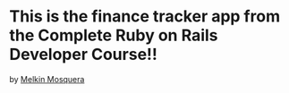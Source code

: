 # This is the finance tracker app from the Complete Ruby on Rails Developer Course!!

by [Melkin Mosquera](https://twitter.com/melandres8 "Melkin's Twitter profile!")
